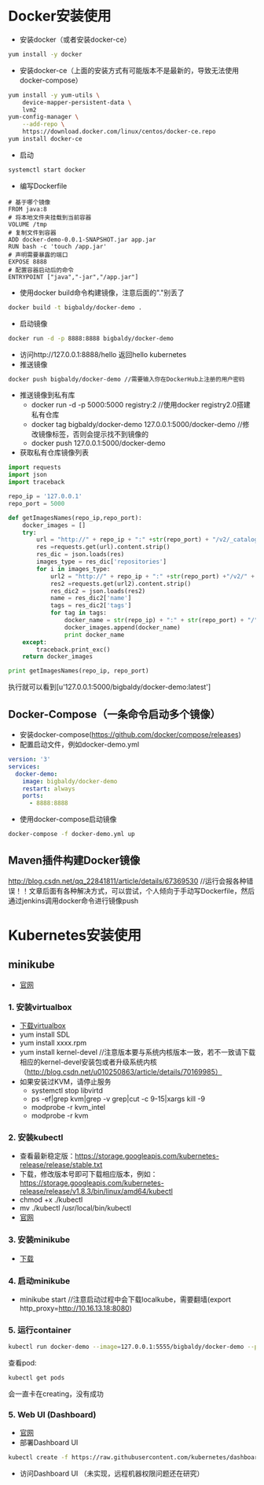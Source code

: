 # Docker安装使用
* 安装docker（或者安装docker-ce）
```sh
yum install -y docker
```
* 安装docker-ce（上面的安装方式有可能版本不是最新的，导致无法使用docker-compose）
```sh
yum install -y yum-utils \
    device-mapper-persistent-data \
    lvm2
yum-config-manager \
    --add-repo \
    https://download.docker.com/linux/centos/docker-ce.repo
yum install docker-ce
```
* 启动
```sh
systemctl start docker
```
* 编写Dockerfile
```docker
# 基于哪个镜像
FROM java:8 
# 将本地文件夹挂载到当前容器
VOLUME /tmp
# 复制文件到容器
ADD docker-demo-0.0.1-SNAPSHOT.jar app.jar
RUN bash -c 'touch /app.jar'
# 声明需要暴露的端口
EXPOSE 8888
# 配置容器启动后的命令
ENTRYPOINT ["java","-jar","/app.jar"]
```
* 使用docker build命令构建镜像，注意后面的"."别丢了
```sh
docker build -t bigbaldy/docker-demo .
```
* 启动镜像
```sh
docker run -d -p 8888:8888 bigbaldy/docker-demo
```
* 访问http://127.0.0.1:8888/hello 返回hello kubernetes
* 推送镜像
```sh
docker push bigbaldy/docker-demo //需要输入你在DockerHub上注册的用户密码
```
* 推送镜像到私有库
    - docker run -d -p 5000:5000 registry:2 //使用docker registry2.0搭建私有仓库
    - docker tag bigbaldy/docker-demo 127.0.0.1:5000/docker-demo //修改镜像标签，否则会提示找不到镜像的
    - docker push 127.0.0.1:5000/docker-demo
* 获取私有仓库镜像列表
```python
import requests
import json
import traceback

repo_ip = '127.0.0.1'
repo_port = 5000

def getImagesNames(repo_ip,repo_port):
    docker_images = []
    try:
        url = "http://" + repo_ip + ":" +str(repo_port) + "/v2/_catalog"
        res =requests.get(url).content.strip()
        res_dic = json.loads(res)
        images_type = res_dic['repositories']
        for i in images_type:
            url2 = "http://" + repo_ip + ":" +str(repo_port) +"/v2/" + str(i) + "/tags/list"
            res2 =requests.get(url2).content.strip()
            res_dic2 = json.loads(res2)
            name = res_dic2['name']
            tags = res_dic2['tags']
            for tag in tags:
                docker_name = str(repo_ip) + ":" + str(repo_port) + "/" + name + ":" + tag
                docker_images.append(docker_name)
                print docker_name
    except:
        traceback.print_exc()
    return docker_images

print getImagesNames(repo_ip, repo_port)
```
执行就可以看到[u'127.0.0.1:5000/bigbaldy/docker-demo:latest']
## Docker-Compose（一条命令启动多个镜像）
* 安装docker-compose(https://github.com/docker/compose/releases)
* 配置启动文件，例如docker-demo.yml
```yaml
version: '3'
services:
  docker-demo:
    image: bigbaldy/docker-demo
    restart: always
    ports:
      - 8888:8888
```
* 使用docker-compose启动镜像
```sh
docker-compose -f docker-demo.yml up
```
## Maven插件构建Docker镜像
http://blog.csdn.net/qq_22841811/article/details/67369530 //运行会报各种错误！！文章后面有各种解决方式，可以尝试，个人倾向于手动写Dockerfile，然后通过jenkins调用docker命令进行镜像push
# Kubernetes安装使用
## minikube
* [官网](https://kubernetes.io/docs/tasks/tools/install-minikube/README.md)
### 1. 安装virtualbox
* [下载virtualbox](https://www.virtualbox.org/wiki/Linux_Downloads)
* yum install SDL
* yum install xxxx.rpm
* yum install kernel-devel //注意版本要与系统内核版本一致，若不一致请下载相应的kernel-devel安装包或者升级系统内核（http://blog.csdn.net/u010250863/article/details/70169985）
* 如果安装过KVM，请停止服务
    - systemctl stop libvirtd
    - ps -ef|grep kvm|grep -v grep|cut -c 9-15|xargs kill -9
    - modprobe -r kvm_intel
    - modprobe -r kvm
### 2. 安装kubectl 
* 查看最新稳定版：https://storage.googleapis.com/kubernetes-release/release/stable.txt
* 下载，修改版本号即可下载相应版本，例如：https://storage.googleapis.com/kubernetes-release/release/v1.8.3/bin/linux/amd64/kubectl
* chmod +x ./kubectl
* mv ./kubectl /usr/local/bin/kubectl
* [官网](https://kubernetes.io/docs/tasks/tools/install-kubectl/README.md)
### 3. 安装minikube
* [下载](https://github.com/kubernetes/minikube/releases)
### 4. 启动minikube
* minikube start //注意启动过程中会下载localkube，需要翻墙(export http_proxy=http://10.16.13.18:8080)
### 5. 运行container
```sh
kubectl run docker-demo --image=127.0.0.1:5555/bigbaldy/docker-demo --port=8888
```
查看pod:
```sh
kubectl get pods
```
会一直卡在creating，没有成功
### 5. Web UI (Dashboard)
* [官网](https://kubernetes.io/docs/tasks/access-application-cluster/web-ui-dashboard/)
* 部署Dashboard UI
```sh
kubectl create -f https://raw.githubusercontent.com/kubernetes/dashboard/master/src/deploy/recommended/kubernetes-dashboard.yaml
```
* 访问Dashboard UI （未实现，远程机器权限问题还在研究）